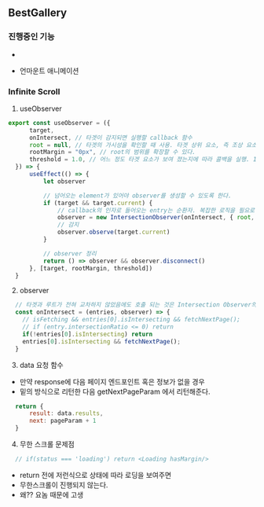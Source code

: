 ## BestGallery

### 진행중인 기능 
- ~~~infinite scroll~~~
- 언마운트 애니메이션


### Infinite Scroll
1. useObserver
```js
export const useObserver = ({
      target,
      onIntersect, // 타겟이 감지되면 실행할 callback 함수
      root = null, // 타겟의 가시성을 확인할 때 사용. 타겟 상위 요소, 즉 조상 요소. 설정하지 않거나 root 값을 null 로 주었을 때 기본 값으로 브라우저 뷰포트가 설정.
      rootMargin = "0px", // root의 범위를 확장할 수 있다.
      threshold = 1.0, // 어느 정도 타겟 요소가 보여 졌는지에 따라 콜백을 실행. 1.0 = 타겟이 100%다 보여 졌을때. 0.5 = 타겟이 반절 보여 졌을때
  }) => {
      useEffect(() => {
          let observer

          // 넘어오는 element가 있어야 observer를 생성할 수 있도록 한다.
          if (target && target.current) {
              // callback의 인자로 들어오는 entry는 순환자. 복잡한 로직을 필요로 할때가 많다. 
              observer = new IntersectionObserver(onIntersect, { root, rootMargin, threshold })
              // 감지
              observer.observe(target.current)
          }

          // observer 정리 
          return () => observer && observer.disconnect()
      }, [target, rootMargin, threshold])
  }
```
2. observer
```js
  // 타겟과 루트가 전혀 교차하지 않았음에도 호출 되는 것은 Intersection Observer의 기본동작. 이를 예외처리 하기 위해서 intersectionRatio를 사용하거나 아래의 방법 사용.
  const onIntersect = (entries, observer) => {
    // isFetching && entries[0].isIntersecting && fetchNextPage();
    // if (entry.intersectionRatio <= 0) return
    if(!entries[0].isIntersecting) return
    entries[0].isIntersecting && fetchNextPage();
  }
```
3. data 요청 함수
- 만약 response에 다음 페이지 엔드포인트 혹은 정보가 없을 경우
- 밑의 방식으로 리턴한 다음 getNextPageParam 에서 리턴해준다.
```js
  return {
      result: data.results,
      next: pageParam + 1
  }
```

4. 무한 스크롤 문제점
```js
  // if(status === 'loading') return <Loading hasMargin/>
```
- return 전에 저런식으로 상태에 따라 로딩을 보여주면 
- 무한스크롤이 진행되지 않는다.
- 왜?? 요놈 때문에 고생